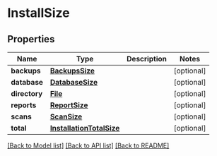 # InstallSize

## Properties
Name | Type | Description | Notes
------------ | ------------- | ------------- | -------------
**backups** | [**BackupsSize**](BackupsSize.md) |  | [optional] 
**database** | [**DatabaseSize**](DatabaseSize.md) |  | [optional] 
**directory** | [**File**](File.md) |  | [optional] 
**reports** | [**ReportSize**](ReportSize.md) |  | [optional] 
**scans** | [**ScanSize**](ScanSize.md) |  | [optional] 
**total** | [**InstallationTotalSize**](InstallationTotalSize.md) |  | [optional] 

[[Back to Model list]](../README.md#documentation-for-models) [[Back to API list]](../README.md#documentation-for-api-endpoints) [[Back to README]](../README.md)

